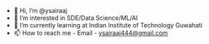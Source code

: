 - 👋 Hi, I’m @ysairaaj
- 👀 I’m interested in SDE/Data Science/ML/AI
- 🌱 I’m currently learning at Indian Institute of Technology Guwahati
- 📫 How to reach me - Email - ysairaaj444@gmail.com

<!---
ysairaaj/ysairaaj is a ✨ special ✨ repository because its `README.md` (this file) appears on your GitHub profile.
You can click the Preview link to take a look at your changes.
--->
